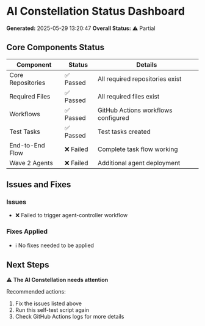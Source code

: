 # AI Constellation Status Dashboard

**Generated:** 2025-05-29 13:20:47
**Overall Status:** ⚠️ Partial

## Core Components Status

| Component | Status | Details |
|-----------|--------|---------|
| Core Repositories | ✅ Passed | All required repositories exist |
| Required Files | ✅ Passed | All required files exist |
| Workflows | ✅ Passed | GitHub Actions workflows configured |
| Test Tasks | ✅ Passed | Test tasks created |
| End-to-End Flow | ❌ Failed | Complete task flow working |
| Wave 2 Agents | ❌ Failed | Additional agent deployment |

## Issues and Fixes

### Issues

- ❌ Failed to trigger agent-controller workflow

### Fixes Applied

- ℹ️ No fixes needed to be applied

## Next Steps

⚠️ **The AI Constellation needs attention**

Recommended actions:
1. Fix the issues listed above
2. Run this self-test script again
3. Check GitHub Actions logs for more details